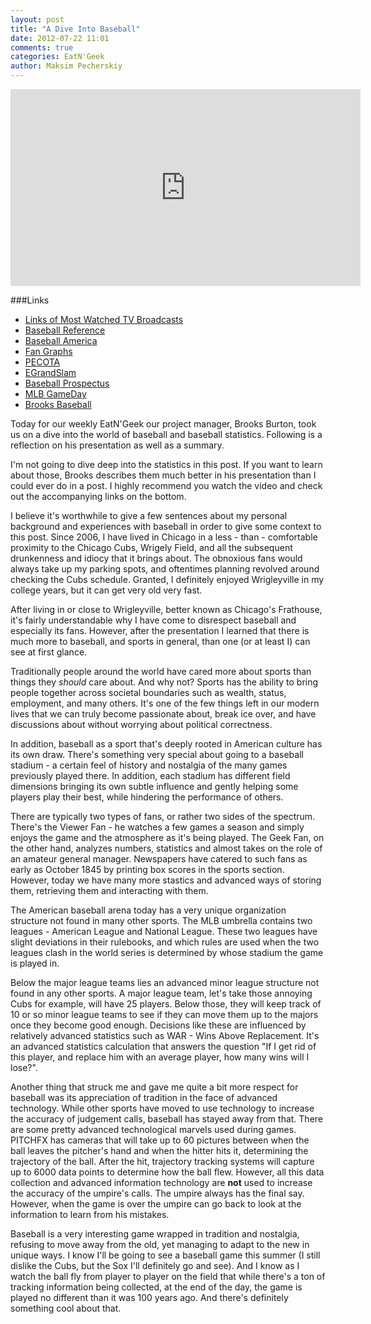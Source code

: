 ```yaml
---
layout: post
title: "A Dive Into Baseball"
date: 2012-07-22 11:01
comments: true
categories: EatN'Geek
author: Maksim Pecherskiy
---
```


<iframe width="560" height="315" src="http://www.youtube.com/embed/X1Dzn_36bv4" frameborder="0" allowfullscreen></iframe>

###Links
* [Links of Most Watched TV Broadcasts](http://en.wikipedia.org/wiki/List_of_most_watched_television_broadcasts)  
* [Baseball Reference](http://www.baseball-reference.com)  
* [Baseball America](http://www.baseballamerica.com/today)
* [Fan Graphs](http://www.fangraphs.com/)
* [PECOTA](http://en.wikipedia.org/wiki/PECOTA)
* [EGrandSlam](http://egrandslam.com/)
* [Baseball Prospectus](http://www.baseballprospectus.com/)
* [MLB GameDay](http://mlb.mlb.com/mlb/gameday/index.jsp?gid=2012_07_22_chamlb_detmlb_1&mode=gameday)
* [Brooks Baseball](http://brooksbaseball.net)  


Today for our weekly EatN'Geek our project manager, Brooks Burton, took us on a dive into the world of baseball and baseball statistics. Following is a reflection on his presentation as well as a summary.

I'm not going to dive deep into the statistics in this post. If you want to learn about those, Brooks describes them much better in his presentation than I could ever do in a post.  I highly recommend you watch the video and check out the accompanying links on the bottom.  

I believe it's worthwhile to give a few sentences about my personal background and experiences with baseball in order to give some context to this post.  Since 2006, I have lived in Chicago in a less - than - comfortable proximity to the Chicago Cubs, Wrigely Field, and all the subsequent drunkenness and idiocy that it brings about. The obnoxious fans would always take up my parking spots, and oftentimes planning revolved around checking the Cubs schedule. Granted, I definitely enjoyed Wrigleyville in my college years, but it can get very old very fast.

After living in or close to Wrigleyville, better known as Chicago's Frathouse, it's fairly understandable why I have come to disrespect baseball and especially its fans.  However, after the presentation I learned that there is much more to baseball, and sports in general, than one (or at least I) can see at first glance.

Traditionally people around the world have cared more about sports than things they *should* care about.  And why not? Sports has the ability to bring people together across societal boundaries such as wealth, status, employment, and many others.  It's one of the few things left in our modern lives that we can truly become passionate about, break ice over, and have discussions about without worrying about political correctness.

In addition, baseball as a sport that's deeply rooted in American culture has its own draw.  There's something very special about going to a baseball stadium - a certain feel of history and nostalgia of the many games previously played there. In addition, each stadium has different field dimensions bringing its own subtle influence and gently helping some players play their best, while hindering the performance of others.

There are typically two types of fans, or rather two sides of the spectrum. There's the Viewer Fan - he watches a few games a season and simply enjoys the game and the atmosphere as it's being played. The Geek Fan, on the other hand, analyzes numbers, statistics and almost takes on the role of an amateur general manager.  Newspapers have catered to such fans as early as October 1845 by printing box scores in the sports section.  However, today we have many more stastics and advanced ways of storing them, retrieving them and interacting with them.


The American baseball arena today has a very unique organization structure not found in many other sports.  The MLB umbrella contains two leagues - American League and National League. These two leagues have slight deviations in their rulebooks, and which rules are used when the two leagues clash in the world series is determined by whose stadium the game is played in.

Below the major league teams lies an advanced minor league structure not found in any other sports. A major league team, let's take those annoying Cubs for example, will have 25 players. Below those, they will keep track of 10 or so minor league teams to see if they can move them up to the majors once they become good enough. Decisions like these are influenced by relatively advanced statistics such as WAR - Wins Above Replacement.  It's an advanced statistics calculation that answers the question "If I get rid of this player, and replace him with an average player, how many wins will I lose?". 

Another thing that struck me and gave me quite a bit more respect for baseball was its appreciation of tradition in the face of advanced technology.  While other sports have moved to use technology to increase the accuracy of judgement calls, baseball has stayed away from that.  There are some pretty advanced technological marvels used during games. PITCHFX has cameras that will take up to 60 pictures between when the ball leaves the pitcher's hand and when the hitter hits it, determining the trajectory of the ball. After the hit, trajectory tracking systems will capture up to 6000 data points to determine how the ball flew.  However, all this data collection and advanced information technology are **not** used to increase the accuracy of the umpire's calls. The umpire always has the final say.  However, when the game is over the umpire can go back to look at the information to learn from his mistakes.  

Baseball is a very interesting game wrapped in tradition and nostalgia, refusing to move away from the old, yet managing to adapt to the new in unique ways.  I know I'll be going to see a baseball game this summer (I still dislike the Cubs, but the Sox I'll definitely go and see).  And I know as I watch the ball fly from player to player on the field that while there's a ton of tracking information being collected, at the end of the day, the game is played no different than it was 100 years ago.  And there's definitely something cool about that.



